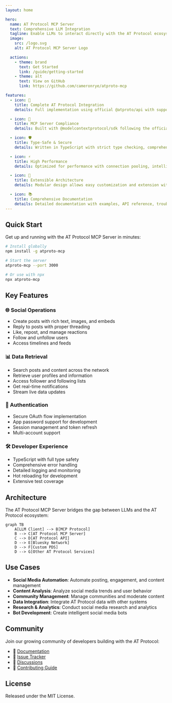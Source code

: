 ```yaml
---
layout: home

hero:
  name: AT Protocol MCP Server
  text: Comprehensive LLM Integration
  tagline: Enable LLMs to interact directly with the AT Protocol ecosystem through a powerful Model Context Protocol server
  image:
    src: /logo.svg
    alt: AT Protocol MCP Server Logo

  actions:
    - theme: brand
      text: Get Started
      link: /guide/getting-started
    - theme: alt
      text: View on GitHub
      link: https://github.com/cameronrye/atproto-mcp

features:
  - icon: 🚀
    title: Complete AT Protocol Integration
    details: Full implementation using official @atproto/api with support for all major AT Protocol operations including posts, follows, likes, and real-time data streams.

  - icon: 🔧
    title: MCP Server Compliance
    details: Built with @modelcontextprotocol/sdk following the official MCP specification, ensuring compatibility with all MCP-compatible LLM clients.

  - icon: 🛡️
    title: Type-Safe & Secure
    details: Written in TypeScript with strict type checking, comprehensive input validation, and secure authentication flows for production use.

  - icon: ⚡
    title: High Performance
    details: Optimized for performance with connection pooling, intelligent caching, rate limiting, and efficient data processing pipelines.

  - icon: 🔌
    title: Extensible Architecture
    details: Modular design allows easy customization and extension with custom tools, resources, and prompts for specific use cases.

  - icon: 📚
    title: Comprehensive Documentation
    details: Detailed documentation with examples, API reference, troubleshooting guides, and best practices for integration.
---
```


## Quick Start

Get up and running with the AT Protocol MCP Server in minutes:

```bash
# Install globally
npm install -g atproto-mcp

# Start the server
atproto-mcp --port 3000

# Or use with npx
npx atproto-mcp
```

## Key Features

### 🌐 Social Operations
- Create posts with rich text, images, and embeds
- Reply to posts with proper threading
- Like, repost, and manage reactions
- Follow and unfollow users
- Access timelines and feeds

### 📊 Data Retrieval
- Search posts and content across the network
- Retrieve user profiles and information
- Access follower and following lists
- Get real-time notifications
- Stream live data updates

### 🔐 Authentication
- Secure OAuth flow implementation
- App password support for development
- Session management and token refresh
- Multi-account support

### 🛠️ Developer Experience
- TypeScript with full type safety
- Comprehensive error handling
- Detailed logging and monitoring
- Hot reloading for development
- Extensive test coverage

## Architecture

The AT Protocol MCP Server bridges the gap between LLMs and the AT Protocol ecosystem:

```mermaid
graph TB
    A[LLM Client] --> B[MCP Protocol]
    B --> C[AT Protocol MCP Server]
    C --> D[AT Protocol API]
    D --> E[Bluesky Network]
    D --> F[Custom PDS]
    D --> G[Other AT Protocol Services]
```

## Use Cases

- **Social Media Automation**: Automate posting, engagement, and content management
- **Content Analysis**: Analyze social media trends and user behavior
- **Community Management**: Manage communities and moderate content
- **Data Integration**: Integrate AT Protocol data with other systems
- **Research & Analytics**: Conduct social media research and analytics
- **Bot Development**: Create intelligent social media bots

## Community

Join our growing community of developers building with the AT Protocol:

- 📖 [Documentation](https://cameronrye.github.io/atproto-mcp)
- 🐛 [Issue Tracker](https://github.com/cameronrye/atproto-mcp/issues)
- 💬 [Discussions](https://github.com/cameronrye/atproto-mcp/discussions)
- 🤝 [Contributing Guide](https://github.com/cameronrye/atproto-mcp/blob/main/CONTRIBUTING.md)

## License

Released under the MIT License.
